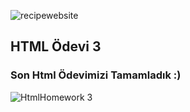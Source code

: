 ![recipewebsite](https://github.com/user-attachments/assets/e16d9bcb-9e47-4c8b-a0c2-66006116a5bc)

## HTML Ödevi 3

### Son Html Ödevimizi Tamamladık :)

![HtmlHomework 3](https://github.com/user-attachments/assets/edec38d6-be17-469e-806f-3639675ca185)
